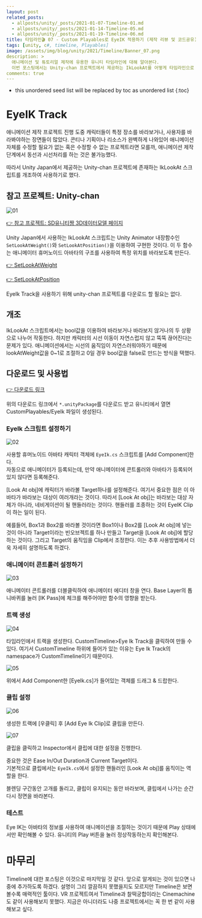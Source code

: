 ```yaml
---
layout: post
related_posts:
  - allposts/unity/_posts/2021-01-07-Timeline-01.md
  - allposts/unity/_posts/2021-01-14-Timeline-05.md
  - allposts/unity/_posts/2021-01-19-Timeline-06.md
title: 타임라인🎬 07 - Custom Playables로 EyeIK 적용하기 (제작 리뷰 및 코드공유)
tags: [unity, c#, timeline, Playables]
image: /assets/img/blog/unity/2021/Timeline/Banner_07.png
description: >
  애니메이션 및 튜토리얼 제작에 유용한 유니티 타임라인에 대해 알아본다.  
  이번 포스팅에서는 Unity-chan 프로젝트에서 제공하는 IkLookAt를 어떻게 타임라인으로 옮겨왔는지 실제 프로젝트에 사용한 코드를 보며 리뷰한다.
comments: true
---
```


* this unordered seed list will be replaced by toc as unordered list
{:toc}

# EyeIK Track

애니메이션 제작 프로젝트 진행 도중 캐릭터들이 특정 장소를 바라보거나, 사용자를 바라봐야하는 장면들이 많았다. 콘티나 기획이나 리소스가 완벽하게 나와있어 애니메이션 자체를 수정할 필요가 없는 혹은 수정할 수 없는 프로젝트라면 모를까, 애니메이션 제작 단계에서 동선과 시선처리를 하는 것은 불가능했다.

따라서 Unity Japan에서 제공하는 Unity-chan 프로젝트에 존재하는 IkLookAt 스크립트를 개조하여 사용하기로 했다. 

## 참고 프로젝트: Unity-chan

![01](/assets/img/blog/unity/2021/Timeline/07_Codes2/01.gif)

[👉 참고 프로젝트: SD유니티짱 3D데이터모델 페이지](https://unity-chan.com/download/releaseNote.php?id=SDUnityChan)

Unity Japan에서 사용하는 IkLookAt 스크립트는 Unity Animator 내장함수인 `SetLookAtWeight()`와 `SetLookAtPosition()`을 이용하여 구현한 것이다. 이 두 함수는 애니메이터 휴머노이드 아바타의 구조를 사용하여 특정 위치를 바라보도록 만든다.

[👉 SetLookAtWeight](https://docs.unity3d.com/kr/530/ScriptReference/Animator.SetLookAtWeight.html)

[👉 SetLookAtPosition](https://docs.unity3d.com/ScriptReference/Animator.SetLookAtPosition.html)


EyeIk Track을 사용하기 위해 unity-chan 프로젝트를 다운로드 할 필요는 없다.

## 개조

IkLookAt 스크립트에서는 bool값을 이용하여 바라보거나 바라보지 않거나의 두 상황으로 나누어 작동한다. 하지만 캐릭터의 시선 이동이 자연스럽지 않고 뚝뚝 끊어진다는 문제가 있다. 애니메이션에서는 시선의 움직임이 자연스러워야하기 때문에 lookAtWeight값을 0~1로 조절하고 0일 경우 bool값을 false로 만드는 방식을 택했다.

## 다운로드 및 사용법

[👉 다운로드 링크](/assets/img/blog/unity/2021/Timeline/07_Codes2/EyeIK.unitypackage)

위의 다운로드 링크에서 `*.unityPackage`를 다운로드 받고 유니티에서 열면 CustomPlayables/EyeIk 파일이 생성된다.

### EyeIk 스크립트 설정하기

![02](/assets/img/blog/unity/2021/Timeline/07_Codes2/02.png)

사용할 휴머노이드 아바타 캐릭터 객체에 `EyeIk.cs` 스크립트를 [Add Component]한다.  
자동으로 애니메이터가 등록되는데, 만약 애니메이터에 콘트롤러와 아바타가 등록되어있지 않다면 등록해준다.

[Look At obj]에 캐릭터가 바라볼 Target하나를 설정해준다. 여기서 중요한 점은 이 아바타가 바라보는 대상이 여러개라는 것이다. 따라서 [Look At obj]는 바라보는 대상 자체가 아니라, 네비게이션이 될 핸들러라는 것이다. 핸들러를 조종하는 것이 EyeIK Clip이 하는 일이 된다.

예를들어, Box1과 Box2를 바라볼 것이라면 Box1이나 Box2를 [Look At obj]에 넣는 것이 아니라 Target이라는 빈오브젝트를 하나 만들고 Target을 [Look At obj]에 할당하는 것이다. 그리고 Target의 움직임을 Clip에서 조정한다. 이는 추후 사용방법에서 더욱 자세히 설명하도록 하겠다.

### 애니메이터 콘트롤러 설정하기

![03](/assets/img/blog/unity/2021/Timeline/07_Codes2/03.png)

애니메이터 콘트롤러를 더블클릭하여 애니메이터 에디터 창을 연다. Base Layer의 톱니바퀴를 눌러 [IK Pass]에 체크를 해주어야만 함수의 영향을 받는다.

### 트랙 생성

![04](/assets/img/blog/unity/2021/Timeline/07_Codes2/04.png)

타임라인에서 트랙을 생성한다. CustomTimeline>Eye Ik Track을 클릭하여 만들 수 있다. 여기서 CustomTimeline 하위에 들어가 있는 이유는 Eye Ik Track의 namespace가 CustomTimeline이기 때문이다. 

![05](/assets/img/blog/unity/2021/Timeline/07_Codes2/05.png)

위에서 Add Component한 [EyeIk.cs]가 들어있는 객체를 드래그 & 드랍한다.

### 클립 설정

![06](/assets/img/blog/unity/2021/Timeline/07_Codes2/06.png)

생성한 트랙에 [우클릭] 후 [Add Eye Ik Clip]로 클립을 만든다.

![07](/assets/img/blog/unity/2021/Timeline/07_Codes2/07.png)

클립을 클릭하고 Inspector에서 클립에 대한 설정을 진행한다.

중요한 것은 Ease In/Out Duration과 Current Target이다.  
기본적으로 클립에서는 `EyeIk.cs`에서 설정한 핸들러인 [Look At obj]를 움직이는 역할을 한다.

블렌딩 구간동안 고개를 돌리고, 클립이 유지되는 동안 바라보며, 클립에서 나가는 순간 다시 정면을 바라본다.

### 테스트

Eye IK는 아바타의 정보를 사용하여 애니메이션을 조절하는 것이기 때문에 Play 상태에서만 확인해볼 수 있다. 유니티의 Play 버튼을 눌러 정상작동하는지 확인해본다.

# 마무리

Timeline에 대한 포스팅은 이것으로 마지막일 것 같다. 앞으로 알게되는 것이 있으면 나중에 추가하도록 하겠다. 설명이 그리 깔끔하지 못했을지도 모르지만 Timeline은 보면 볼수록 매력적인 툴이다. VR 프로젝트여서 Timeline과 찰떡궁합이라는 Cinemachine도 같이 사용해보지 못했다. 지금은 아니더라도 나중 프로젝트에서는 꼭 한 번 같이 사용해보고 싶다.

